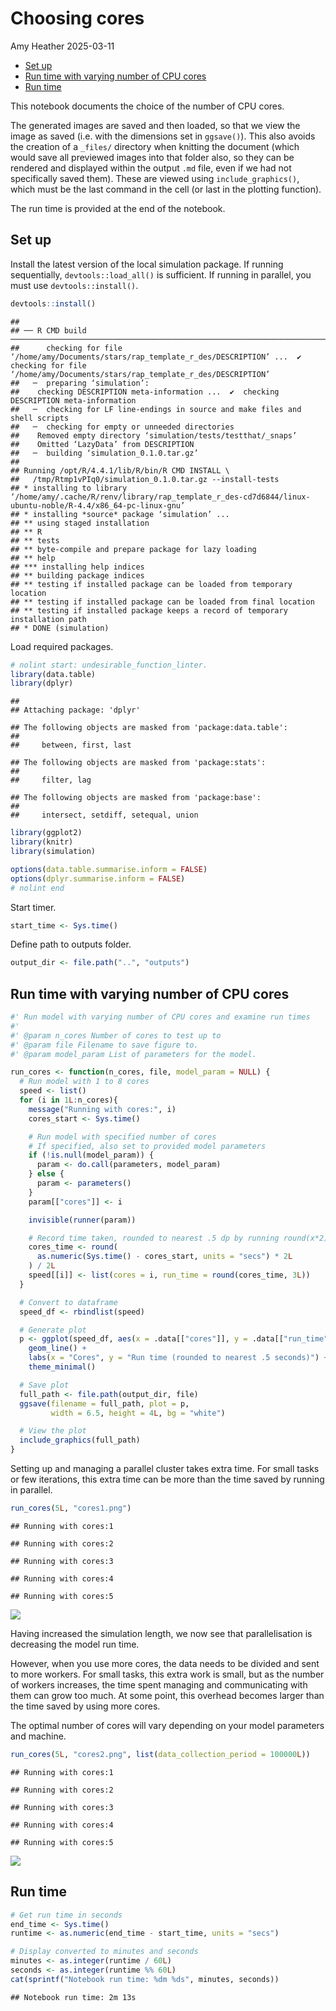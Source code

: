 Choosing cores
================
Amy Heather
2025-03-11

- [Set up](#set-up)
- [Run time with varying number of CPU
  cores](#run-time-with-varying-number-of-cpu-cores)
- [Run time](#run-time)

This notebook documents the choice of the number of CPU cores.

The generated images are saved and then loaded, so that we view the
image as saved (i.e. with the dimensions set in `ggsave()`). This also
avoids the creation of a `_files/` directory when knitting the document
(which would save all previewed images into that folder also, so they
can be rendered and displayed within the output `.md` file, even if we
had not specifically saved them). These are viewed using
`include_graphics()`, which must be the last command in the cell (or
last in the plotting function).

The run time is provided at the end of the notebook.

## Set up

Install the latest version of the local simulation package. If running
sequentially, `devtools::load_all()` is sufficient. If running in
parallel, you must use `devtools::install()`.

``` r
devtools::install()
```

    ## 
    ## ── R CMD build ─────────────────────────────────────────────────────────────────────────────────────────────────────────────────
    ##      checking for file ‘/home/amy/Documents/stars/rap_template_r_des/DESCRIPTION’ ...  ✔  checking for file ‘/home/amy/Documents/stars/rap_template_r_des/DESCRIPTION’
    ##   ─  preparing ‘simulation’:
    ##    checking DESCRIPTION meta-information ...  ✔  checking DESCRIPTION meta-information
    ##   ─  checking for LF line-endings in source and make files and shell scripts
    ##   ─  checking for empty or unneeded directories
    ##    Removed empty directory ‘simulation/tests/testthat/_snaps’
    ##    Omitted ‘LazyData’ from DESCRIPTION
    ##   ─  building ‘simulation_0.1.0.tar.gz’
    ##      
    ## Running /opt/R/4.4.1/lib/R/bin/R CMD INSTALL \
    ##   /tmp/Rtmp1vPIq0/simulation_0.1.0.tar.gz --install-tests 
    ## * installing to library ‘/home/amy/.cache/R/renv/library/rap_template_r_des-cd7d6844/linux-ubuntu-noble/R-4.4/x86_64-pc-linux-gnu’
    ## * installing *source* package ‘simulation’ ...
    ## ** using staged installation
    ## ** R
    ## ** tests
    ## ** byte-compile and prepare package for lazy loading
    ## ** help
    ## *** installing help indices
    ## ** building package indices
    ## ** testing if installed package can be loaded from temporary location
    ## ** testing if installed package can be loaded from final location
    ## ** testing if installed package keeps a record of temporary installation path
    ## * DONE (simulation)

Load required packages.

``` r
# nolint start: undesirable_function_linter.
library(data.table)
library(dplyr)
```

    ## 
    ## Attaching package: 'dplyr'

    ## The following objects are masked from 'package:data.table':
    ## 
    ##     between, first, last

    ## The following objects are masked from 'package:stats':
    ## 
    ##     filter, lag

    ## The following objects are masked from 'package:base':
    ## 
    ##     intersect, setdiff, setequal, union

``` r
library(ggplot2)
library(knitr)
library(simulation)

options(data.table.summarise.inform = FALSE)
options(dplyr.summarise.inform = FALSE)
# nolint end
```

Start timer.

``` r
start_time <- Sys.time()
```

Define path to outputs folder.

``` r
output_dir <- file.path("..", "outputs")
```

## Run time with varying number of CPU cores

``` r
#' Run model with varying number of CPU cores and examine run times
#'
#' @param n_cores Number of cores to test up to
#' @param file Filename to save figure to.
#' @param model_param List of parameters for the model.

run_cores <- function(n_cores, file, model_param = NULL) {
  # Run model with 1 to 8 cores
  speed <- list()
  for (i in 1L:n_cores){
    message("Running with cores:", i)
    cores_start <- Sys.time()

    # Run model with specified number of cores
    # If specified, also set to provided model parameters
    if (!is.null(model_param)) {
      param <- do.call(parameters, model_param)
    } else {
      param <- parameters()
    }
    param[["cores"]] <- i

    invisible(runner(param))

    # Record time taken, rounded to nearest .5 dp by running round(x*2)/2
    cores_time <- round(
      as.numeric(Sys.time() - cores_start, units = "secs") * 2L
    ) / 2L
    speed[[i]] <- list(cores = i, run_time = round(cores_time, 3L))
  }

  # Convert to dataframe
  speed_df <- rbindlist(speed)

  # Generate plot
  p <- ggplot(speed_df, aes(x = .data[["cores"]], y = .data[["run_time"]])) +
    geom_line() +
    labs(x = "Cores", y = "Run time (rounded to nearest .5 seconds)") +
    theme_minimal()

  # Save plot
  full_path <- file.path(output_dir, file)
  ggsave(filename = full_path, plot = p,
         width = 6.5, height = 4L, bg = "white")

  # View the plot
  include_graphics(full_path)
}
```

Setting up and managing a parallel cluster takes extra time. For small
tasks or few iterations, this extra time can be more than the time saved
by running in parallel.

``` r
run_cores(5L, "cores1.png")
```

    ## Running with cores:1

    ## Running with cores:2

    ## Running with cores:3

    ## Running with cores:4

    ## Running with cores:5

![](../outputs/cores1.png)<!-- -->

Having increased the simulation length, we now see that parallelisation
is decreasing the model run time.

However, when you use more cores, the data needs to be divided and sent
to more workers. For small tasks, this extra work is small, but as the
number of workers increases, the time spent managing and communicating
with them can grow too much. At some point, this overhead becomes larger
than the time saved by using more cores.

The optimal number of cores will vary depending on your model parameters
and machine.

``` r
run_cores(5L, "cores2.png", list(data_collection_period = 100000L))
```

    ## Running with cores:1

    ## Running with cores:2

    ## Running with cores:3

    ## Running with cores:4

    ## Running with cores:5

![](../outputs/cores2.png)<!-- -->

## Run time

``` r
# Get run time in seconds
end_time <- Sys.time()
runtime <- as.numeric(end_time - start_time, units = "secs")

# Display converted to minutes and seconds
minutes <- as.integer(runtime / 60L)
seconds <- as.integer(runtime %% 60L)
cat(sprintf("Notebook run time: %dm %ds", minutes, seconds))
```

    ## Notebook run time: 2m 13s
